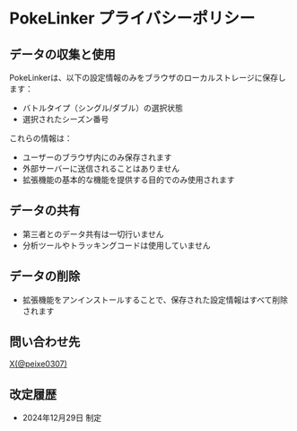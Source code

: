 # PokeLinker プライバシーポリシー

## データの収集と使用
PokeLinkerは、以下の設定情報のみをブラウザのローカルストレージに保存します：
- バトルタイプ（シングル/ダブル）の選択状態
- 選択されたシーズン番号

これらの情報は：
- ユーザーのブラウザ内にのみ保存されます
- 外部サーバーに送信されることはありません
- 拡張機能の基本的な機能を提供する目的でのみ使用されます

## データの共有
- 第三者とのデータ共有は一切行いません
- 分析ツールやトラッキングコードは使用していません

## データの削除
- 拡張機能をアンインストールすることで、保存された設定情報はすべて削除されます

## 問い合わせ先
  [X(@peixe0307)](https://x.com/peixe0307)

## 改定履歴
- 2024年12月29日 制定
